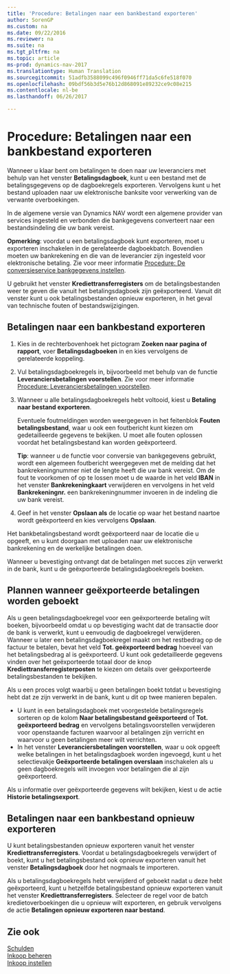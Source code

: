 ```yaml
---
title: 'Procedure: Betalingen naar een bankbestand exporteren'
author: SorenGP
ms.custom: na
ms.date: 09/22/2016
ms.reviewer: na
ms.suite: na
ms.tgt_pltfrm: na
ms.topic: article
ms-prod: dynamics-nav-2017
ms.translationtype: Human Translation
ms.sourcegitcommit: 51adfb3588099c496f0946ff71da5c6fe518f070
ms.openlocfilehash: 09bdf56b3d5e76b12d868091e89232ce9c08e215
ms.contentlocale: nl-be
ms.lasthandoff: 06/26/2017

---
```


# <a name="how-to-export-payments-to-a-bank-file"></a>Procedure: Betalingen naar een bankbestand exporteren
Wanneer u klaar bent om betalingen te doen naar uw leveranciers met behulp van het venster **Betalingsdagboek**, kunt u een bestand met de betalingsgegevens op de dagboekregels exporteren. Vervolgens kunt u het bestand uploaden naar uw elektronische banksite voor verwerking van de verwante overboekingen.

In de algemene versie van Dynamics NAV wordt een algemene provider van services ingesteld en verbonden die bankgegevens converteert naar een bestandsindeling die uw bank vereist.

**Opmerking**: voordat u een betalingsdagboek kunt exporteren, moet u exporteren inschakelen in de gerelateerde dagboekbatch. Bovendien moeten uw bankrekening en die van de leverancier zijn ingesteld voor elektronische betaling. Zie voor meer informatie [Procedure: De conversieservice bankgegevens instellen](bank-how-setup-bank-data-conversion-service.md).

U gebruikt het venster **Krediettransferregisters** om de betalingsbestanden weer te geven die vanuit het betalingsdagboek zijn geëxporteerd. Vanuit dit venster kunt u ook betalingsbestanden opnieuw exporteren, in het geval van technische fouten of bestandswijzigingen.

## <a name="to-export-payments-to-a-bank-file"></a>Betalingen naar een bankbestand exporteren
1. Kies in de rechterbovenhoek het pictogram **Zoeken naar pagina of rapport**, voer **Betalingsdagboeken** in en kies vervolgens de gerelateerde koppeling.
2. Vul betalingsdagboekregels in, bijvoorbeeld met behulp van de functie **Leveranciersbetalingen voorstellen**. Zie voor meer informatie [Procedure: Leveranciersbetalingen voorstellen](payables-how-suggest-vendor-payments.md).  
3. Wanneer u alle betalingsdagboekregels hebt voltooid, kiest u **Betaling naar bestand exporteren**.

    Eventuele foutmeldingen worden weergegeven in het feitenblok **Fouten betalingsbestand**, waar u ook een foutbericht kunt kiezen om gedetailleerde gegevens te bekijken. U moet alle fouten oplossen voordat het betalingsbestand kan worden geëxporteerd.

    **Tip**: wanneer u de functie voor conversie van bankgegevens gebruikt, wordt een algemeen foutbericht weergegeven met de melding dat het bankrekeningnummer niet de lengte heeft die uw bank vereist. Om de fout te voorkomen of op te lossen moet u de waarde in het veld **IBAN** in het venster **Bankrekeningkaart** verwijderen en vervolgens in het veld **Bankrekeningnr.** een bankrekeningnummer invoeren in de indeling die uw bank vereist.
4. Geef in het venster **Opslaan als** de locatie op waar het bestand naartoe wordt geëxporteerd en kies vervolgens **Opslaan**.

Het bankbetalingsbestand wordt geëxporteerd naar de locatie die u opgeeft, en u kunt doorgaan met uploaden naar uw elektronische bankrekening en de werkelijke betalingen doen.

Wanneer u bevestiging ontvangt dat de betalingen met succes zijn verwerkt in de bank, kunt u de geëxporteerde betalingsdagboekregels boeken.

## <a name="to-plan-when-to-post-exported-payments"></a>Plannen wanneer geëxporteerde betalingen worden geboekt
Als u geen betalingsdagboekregel voor een geëxporteerde betaling wilt boeken, bijvoorbeeld omdat u op bevestiging wacht dat de transactie door de bank is verwerkt, kunt u eenvoudig de dagboekregel verwijderen. Wanneer u later een betalingsdagboekregel maakt om het restbedrag op de factuur te betalen, bevat het veld **Tot. geëxporteerd bedrag** hoeveel van het betalingsbedrag al is geëxporteerd. U kunt ook gedetailleerde gegevens vinden over het geëxporteerde totaal door de knop **Krediettransferregisterposten** te kiezen om details over geëxporteerde betalingsbestanden te bekijken.

Als u een proces volgt waarbij u geen betalingen boekt totdat u bevestiging hebt dat ze zijn verwerkt in de bank, kunt u dit op twee manieren bepalen.

* U kunt in een betalingsdagboek met voorgestelde betalingsregels sorteren op de kolom **Naar betalingsbestand geëxporteerd** of **Tot. geëxporteerd bedrag** en vervolgens betalingsvoorstellen verwijderen voor openstaande facturen waarvoor al betalingen zijn verricht en waarvoor u geen betalingen meer wilt verrichten.
* In het venster **Leveranciersbetalingen voorstellen**, waar u ook opgeeft welke betalingen in het betalingsdagboek worden ingevoegd, kunt u het selectievakje **Geëxporteerde betalingen overslaan** inschakelen als u geen dagboekregels wilt invoegen voor betalingen die al zijn geëxporteerd.

Als u informatie over geëxporteerde gegevens wilt bekijken, kiest u de actie **Historie betalingsexport**.

## <a name="to-re-export-payments-to-a-bank-file"></a>Betalingen naar een bankbestand opnieuw exporteren
U kunt betalingsbestanden opnieuw exporteren vanuit het venster **Krediettransferregisters**. Voordat u betalingsdagboekregels verwijdert of boekt, kunt u het betalingsbestand ook opnieuw exporteren vanuit het venster **Betalingsdagboek** door het nogmaals te importeren.

Als u betalingsdagboekregels hebt verwijderd of geboekt nadat u deze hebt geëxporteerd, kunt u hetzelfde betalingsbestand opnieuw exporteren vanuit het venster **Krediettransferregisters**. Selecteer de regel voor de batch kredietoverboekingen die u opnieuw wilt exporteren, en gebruik vervolgens de actie **Betalingen opnieuw exporteren naar bestand**.

## <a name="see-also"></a>Zie ook
[Schulden](payables-manage-payables.md)  
[Inkoop beheren](purchasing-manage-purchasing.md)  
[Inkoop instellen](purchasing-setup-purchasing.md)

